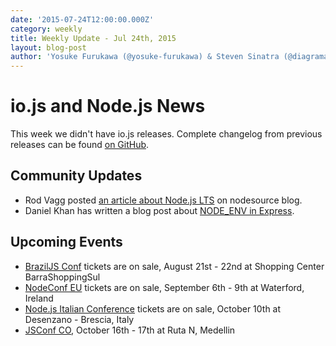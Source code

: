 ```yaml
---
date: '2015-07-24T12:00:00.000Z'
category: weekly
title: Weekly Update - Jul 24th, 2015
layout: blog-post
author: 'Yosuke Furukawa (@yosuke-furukawa) & Steven Sinatra (@diagramatics)'
---
```


# io.js and Node.js News

This week we didn't have io.js releases. Complete changelog from previous releases can be found [on GitHub](https://github.com/nodejs/node/blob/main/CHANGELOG.md).

## Community Updates

- Rod Vagg posted [an article about Node.js LTS](https://medium.com/@nodesource/essential-steps-long-term-support-for-node-js-8ecf7514dbd) on nodesource blog.
- Daniel Khan has written a blog post about [NODE_ENV in Express](http://apmblog.dynatrace.com/2015/07/22/the-drastic-effects-of-omitting-node_env-in-your-express-js-applications/).

## Upcoming Events

- [BrazilJS Conf](http://braziljs.com.br/) tickets are on sale, August 21st - 22nd at Shopping Center BarraShoppingSul
- [NodeConf EU](http://nodeconf.eu/) tickets are on sale, September 6th - 9th at Waterford, Ireland
- [Node.js Italian Conference](http://nodejsconf.it/) tickets are on sale, October 10th at Desenzano - Brescia, Italy
- [JSConf CO](http://www.jsconf.co/), October 16th - 17th at Ruta N, Medellin
